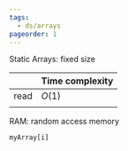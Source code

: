 ```yaml
---
tags:
  - ds/arrays
pageorder: 1
---
```


Static Arrays: fixed size

||Time complexity|
|---|---|
|read|$O(1)$|
|||

RAM: random access memory

```python
myArray[i]
```
